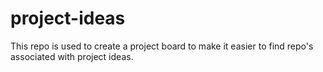 # project-ideas
This repo is used to create a project board to make it easier to find repo's associated with project ideas.

